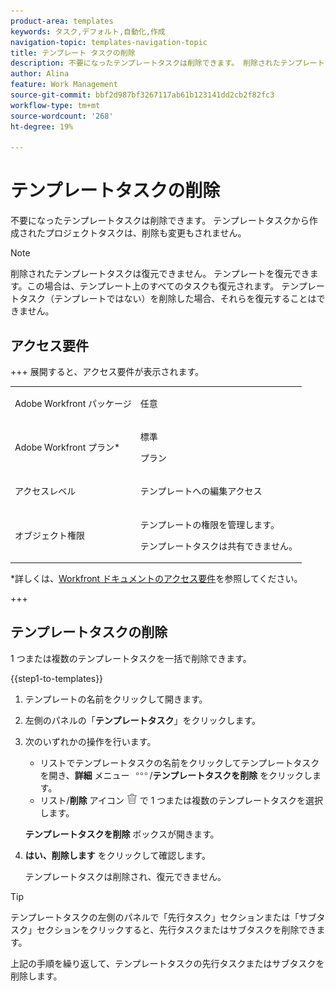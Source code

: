 ```yaml
---
product-area: templates
keywords: タスク,デフォルト,自動化,作成
navigation-topic: templates-navigation-topic
title: テンプレート タスクの削除
description: 不要になったテンプレートタスクは削除できます。 削除されたテンプレートタスクは復元できません。 テンプレートタスクから作成されたプロジェクトタスクは、削除も変更もされません。
author: Alina
feature: Work Management
source-git-commit: bbf2d987bf3267117ab61b123141dd2cb2f82fc3
workflow-type: tm+mt
source-wordcount: '268'
ht-degree: 19%

---
```


# テンプレートタスクの削除

不要になったテンプレートタスクは削除できます。 テンプレートタスクから作成されたプロジェクトタスクは、削除も変更もされません。

>[!NOTE]
>
>削除されたテンプレートタスクは復元できません。 テンプレートを復元できます。この場合は、テンプレート上のすべてのタスクも復元されます。 テンプレートタスク（テンプレートではない）を削除した場合、それらを復元することはできません。


## アクセス要件

+++ 展開すると、アクセス要件が表示されます。 

<table style="table-layout:auto"> 
 <col> 
 <col> 
 <tbody> 
  <tr> 
   <td role="rowheader"><p>Adobe Workfront パッケージ</p></td> 
   <td> <p>任意</p> </td> 
  </tr> 
  <tr> 
   <td role="rowheader"><p>Adobe Workfront プラン*</p></td> 
   <td> <p>標準 </p>
   <p>プラン </p> </td> 
  </tr> 
  <tr> 
   <td role="rowheader"><p>アクセスレベル</p></td> 
   <td> <p>テンプレートへの編集アクセス</p>  </td> 
  </tr> 
  <tr> 
   <td role="rowheader"><p>オブジェクト権限</p> </td> 
   <td> <p>テンプレートの権限を管理します。</p> <p>テンプレートタスクは共有できません。</p> </td> 
  </tr> 
 </tbody> 
</table>

*詳しくは、[Workfront ドキュメントのアクセス要件](/help/quicksilver/administration-and-setup/add-users/access-levels-and-object-permissions/access-level-requirements-in-documentation.md)を参照してください。

+++

## テンプレートタスクの削除

1 つまたは複数のテンプレートタスクを一括で削除できます。

{{step1-to-templates}}

1. テンプレートの名前をクリックして開きます。
1. 左側のパネルの「**テンプレートタスク**」をクリックします。
1. 次のいずれかの操作を行います。
   * リストでテンプレートタスクの名前をクリックしてテンプレートタスクを開き、**詳細** メニュー ![&#x200B; 詳細メニュー &#x200B;](assets/more-icon.png)/**テンプレートタスクを削除** をクリックします。
   * リスト/**削除** アイコン ![&#x200B; 削除アイコン &#x200B;](assets/delete.png) で 1 つまたは複数のテンプレートタスクを選択します。

   **テンプレートタスクを削除** ボックスが開きます。
1. **はい、削除します** をクリックして確認します。

   テンプレートタスクは削除され、復元できません。

>[!TIP]
>
>テンプレートタスクの左側のパネルで「先行タスク」セクションまたは「サブタスク」セクションをクリックすると、先行タスクまたはサブタスクを削除できます。
>
>上記の手順を繰り返して、テンプレートタスクの先行タスクまたはサブタスクを削除します。




